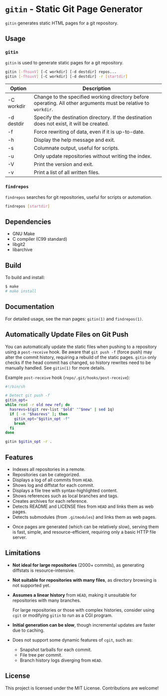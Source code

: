 # `gitin` - Static Git Page Generator

`gitin` generates static HTML pages for a git repository.

## Usage

### `gitin`

`gitin` is used to generate static pages for a git repository.

```bash
gitin [-fhsuvV] [-C workdir] [-d destdir] repos...
gitin [-fhsuvV] [-C workdir] [-d destdir] -r [startdir]
```

| Option     | Description                                                                                                    |
| ---------- | -------------------------------------------------------------------------------------------------------------- |
| -C workdir | Change to the specified working directory before operating. All other arguments must be relative to `workdir`. |
| -d destdir | Specify the destination directory. If the destination does not exist, it will be created.                      |
| -f         | Force rewriting of data, even if it is up-to-date.                                                             |
| -h         | Display the help message and exit.                                                                             |
| -s         | Columnate output, useful for scripts.                                                                          |
| -u         | Only update repositories without writing the index.                                                            |
| -V         | Print the version and exit.                                                                                    |
| -v         | Print a list of all written files.                                                                             |

### `findrepos`

`findrepos` searches for git repositories, useful for scripts or automation.

```bash
findrepos [startdir]
```

## Dependencies

- GNU Make
- C compiler (C99 standard)
- libgit2
- libarchive

## Build

To build and install:

```bash
$ make
# make install
```

## Documentation

For detailed usage, see the man pages: `gitin(1)` and `findrepos(1)`.

## Automatically Update Files on Git Push

You can automatically update the static files when pushing to a repository using a `post-receive` hook. Be aware that `git push -f` (force push) may alter the commit history, requiring a rebuild of the static pages. `gitin` only checks if the head commit has changed, so history rewrites need to be manually handled. See `gitin(1)` for more details.

Example `post-receive` hook (`repo/.git/hooks/post-receive`):

```bash
#!/bin/sh

# Detect git push -f
gitin_opt=
while read -r old new ref; do
  hasrevs=$(git rev-list "$old" "^$new" | sed 1q)
  if [ -n "$hasrevs" ]; then
    gitin_opt="$gitin_opt -f"
    break
  fi
done

gitin $gitin_opt -r .
```

## Features

- Indexes all repositories in a remote.
- Repositories can be categorized.
- Displays a log of all commits from `HEAD`.
- Shows log and diffstat for each commit.
- Displays a file tree with syntax-highlighted content.
- Shows references such as local branches and tags.
- Creates archives for each reference.
- Detects README and LICENSE files from `HEAD` and links them as web pages.
- Detects submodules (from `.gitmodules`) and links them as web pages.
<!-- - Atom feed of the commit log (atom.xml).
- Atom feed of the tags/refs (tags.xml). -->
- Once pages are generated (which can be relatively slow), serving them is fast, simple, and resource-efficient, requiring only a basic HTTP file server.

## Limitations

- **Not ideal for large repositories** (2000+ commits), as generating diffstats is resource-intensive.
- **Not suitable for repositories with many files**, as directory browsing is not supported yet.
- **Assumes a linear history** from `HEAD`, making it unsuitable for repositories with many branches.

  For large repositories or those with complex histories, consider using `cgit` or modifying `gitin` to run as a CGI program.

- **Initial generation can be slow**, though incremental updates are faster due to caching.
- Does not support some dynamic features of `cgit`, such as:
  - Snapshot tarballs for each commit.
  - File tree per commit.
  - Branch history logs diverging from `HEAD`.

## License

This project is licensed under the MIT License. Contributions are welcome!